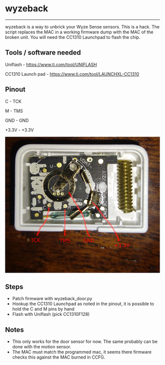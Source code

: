 # wyzeback
---
wyzeback is a way to unbrick your Wyze Sense sensors. This is a hack. The script replaces the MAC in a working firmware dump with the MAC of the broken unit. You will need the CC1310 Launchpad to flash the chip.

## Tools / software needed
Uniflash - https://www.ti.com/tool/UNIFLASH

CC1310 Launch pad - https://www.ti.com/tool/LAUNCHXL-CC1310

## Pinout
C - TCK

M - TMS

GND - GND

+3.3V - +3.3V

![Door Sensor](wyzesense_door.png)

## Steps
- Patch firmware with wyzeback_door.py <new mac>
- Hookup the CC1310 Launchpad as noted in the pinout, it is possible to hold the C and M pins by hand
- Flash with Uniflash (pick CC1310F128)

## Notes  
- This only works for the door sensor for now. The same probably can be done with the motion sensor.
- The MAC must match the programmed mac, it seems there firmware checks this against the MAC burned in CCFG.
